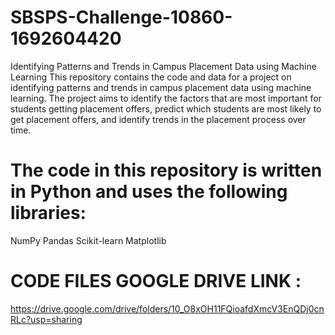# SBSPS-Challenge-10860-1692604420
Identifying Patterns and Trends in Campus Placement Data using Machine Learning
This repository contains the code and data for a project on identifying patterns and trends in campus placement data using machine learning. The project aims to identify the factors that are most important for students getting placement offers, predict which students are most likely to get placement offers, and identify trends in the placement process over time.

# The code in this repository is written in Python and uses the following libraries:
NumPy
Pandas
Scikit-learn
Matplotlib



# CODE FILES GOOGLE DRIVE LINK :
https://drive.google.com/drive/folders/10_O8xOH11FQioafdXmcV3EnQDj0cnRLc?usp=sharing


